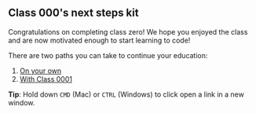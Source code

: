 ## Class 000's next steps kit

Congratulations on completing class zero! We hope you enjoyed the class and are now motivated enough to start learning to code!

There are two paths you can take to continue your education:

1. [On your own](1-ON-YOUR-OWN.md)
2. [With Class 0001](2-CLASS-0001.md)

**Tip**: Hold down `CMD` (Mac) or `CTRL` (Windows) to click open a link in a new window.
